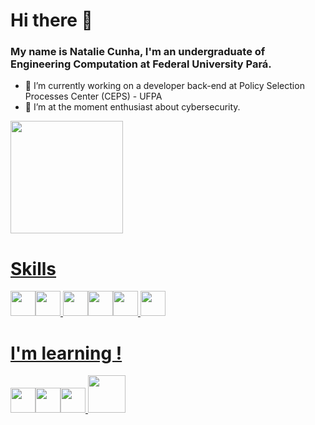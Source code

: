# Hi there 👋
###  My name is Natalie Cunha, I'm an undergraduate of Engineering Computation at Federal University Pará.
- 🔭 I’m currently working on a developer back-end at Policy Selection Processes Center (CEPS) - UFPA
- 🌱 I’m at the moment enthusiast about cybersecurity.

<div>
<a href="https://github.com/gioocunha">
<img loading="lazy" height="180em" src="https://github-readme-stats.vercel.app/api/top-langs/?username=gioocunha&layout=compact&langs_count=7&theme=algolia"/>
</div>

# Skills
<img src="https://cdn.jsdelivr.net/gh/devicons/devicon@latest/icons/mysql/mysql-original.svg" width="40" height="40" /><img src="https://cdn.jsdelivr.net/gh/devicons/devicon@latest/icons/python/python-original.svg" width="40" height="40"/>          <img src="https://cdn.jsdelivr.net/gh/devicons/devicon@latest/icons/javascript/javascript-original.svg" width="40" height="40"/><img src="https://cdn.jsdelivr.net/gh/devicons/devicon@latest/icons/git/git-original-wordmark.svg"  width="40" height="40"/><img src="https://cdn.jsdelivr.net/gh/devicons/devicon@latest/icons/html5/html5-original.svg"  width="40" height="40"/>
<img src="https://cdn.jsdelivr.net/gh/devicons/devicon@latest/icons/css3/css3-original.svg"  width="40" height="40"/>
            
# I'm learning !
<img src="https://cdn.jsdelivr.net/gh/devicons/devicon@latest/icons/nodejs/nodejs-original.svg"  width="40" height="40"/><img src="https://cdn.jsdelivr.net/gh/devicons/devicon@latest/icons/react/react-original.svg" width="40" height="40" /><img src="https://cdn.jsdelivr.net/gh/devicons/devicon@latest/icons/postgresql/postgresql-original-wordmark.svg"  width="40" height="40"/> <img src="https://cdn.jsdelivr.net/gh/devicons/devicon@latest/icons/prisma/prisma-original-wordmark.svg"  width="60" height="60"/>


          
